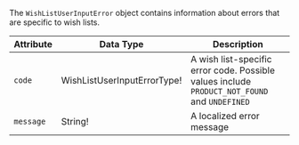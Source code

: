 The `WishListUserInputError` object contains information about errors that are specific to wish lists.

Attribute |  Data Type | Description
--- | --- | ---
`code`  | WishListUserInputErrorType! | A wish list-specific error code. Possible values include `PRODUCT_NOT_FOUND` and `UNDEFINED`
`message` | String! | A localized error message
